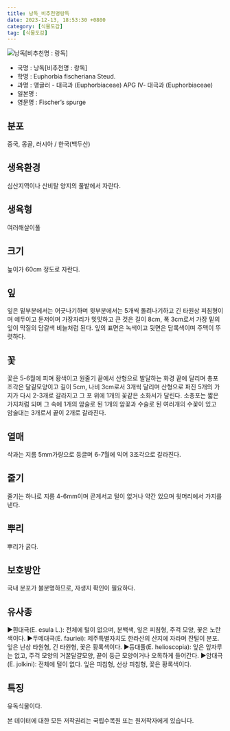 ```yaml
---
title: 낭독_비추천명랑독
date: 2023-12-13, 18:53:30 +0800
category: [식물도감]
tag: [식물도감]
---
```




![낭독[비추천명 : 랑독]](http://www.nature.go.kr/fileUpload/plants/basic/Euphorbiaceae/Euphorbia/18884/1_th2.JPG)
- 국명 : 낭독[비추천명 : 랑독]
- 학명 : Euphorbia fischeriana Steud.
- 과명 : 앵글러 - 대극과 (Euphorbiaceae) APG Ⅳ- 대극과 (Euphorbiaceae)
- 일본명 : 
- 영문명 : Fischer’s spurge


## 분포
중국, 몽골, 러시아 / 한국(백두산) 
## 생육환경
심산지역이나 산비탈 양지의 풀밭에서 자란다.
## 생육형
여러해살이풀 
## 크기
높이가 60cm 정도로 자란다.
## 잎
잎은 밑부분에서는 어긋나기하며 윗부분에서는 5개씩 돌려나기하고 긴 타원상 피침형이며 예두이고 둔저이며 가장자리가 밋밋하고 큰 것은 길이 8cm, 폭 3cm로서 가장 밑의 잎이 막질의 담갈색 비늘처럼 된다. 잎의 표면은 녹색이고 뒷면은 담록색이며 주맥이 뚜렷하다.
## 꽃
꽃은 5-6월에 피며 황색이고 원줄기 끝에서 산형으로 발달하는 화경 끝에 달리며 총포조각은 달걀모양이고 길이 5cm, 나비 3cm로서 3개씩 달리며 산형으로 퍼진 5개의 가지가 다시 2-3개로 갈라지고 그 포 위에 1개의 꽃같은 소화서가 달린다. 소총포는 짧은가지처럼 되며 그 속에 1개의 암술로 된 1개의 암꽃과 수술로 된 여러개의 수꽃이 있고 암술대는 3개로서 끝이 2개로 갈라진다.
## 열매
삭과는 지름 5mm가량으로 둥글며 6-7월에 익어 3조각으로 갈라진다.
## 줄기
줄기는 하나로 지름 4-6mm이며 곧게서고 털이 없거나 약간 있으며 윗머리에서 가지를 낸다.
## 뿌리
뿌리가 굵다.
## 보호방안
국내 분포가 불분명하므로, 자생지 확인이 필요하다.
## 유사종
▶흰대극(E. esula L.): 전체에 털이 없으며, 분백색, 잎은 피침형, 주걱 모양, 꽃은 노란색이다.▶두메대극(E. fauriei): 제주특별자치도 한라산의 산지에 자라며 잔털이 분포. 잎은 난상 타원형, 긴 타원형, 꽃은 황록색이다.▶등대풀(E. helioscopia): 잎은 잎자루는 없고, 주걱 모양의 거꿀달걀모양, 끝이 둥근 모양이거나 오목하게 들어간다.▶암대극(E. jolkini): 전체에 털이 없다. 잎은 피침형, 선상 피침형, 꽃은 황록색이다.
## 특징
유독식물이다.






본 데이터에 대한 모든 저작권리는 국립수목원 또는 원저작자에게 있습니다.
